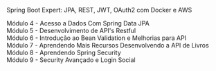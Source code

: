 Spring Boot Expert: JPA, REST, JWT, OAuth2 com Docker e AWS  

Módulo 4 - Acesso a Dados Com Spring Data JPA  
Módulo 5 - Desenvolvimento de API's Restful  
Módulo 6 - Introdução ao Bean Validation e Melhorias para API  
Módulo 7 - Aprendendo Mais Recursos Desenvolvendo a API de Livros  
Módulo 8 - Aprendendo Spring Security  
Módulo 9 - Security Avançado e Login Social  

